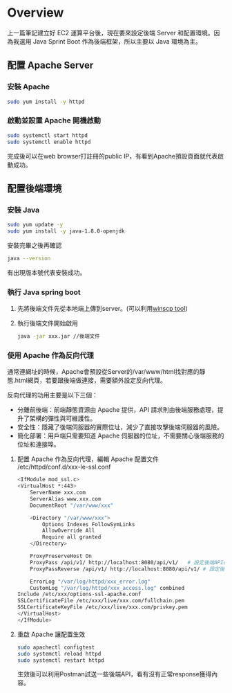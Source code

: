 # Overview

上一篇筆記建立好 EC2 運算平台後，現在要來設定後端 Server 和配置環境。因為我選用 Java Sprint Boot 作為後端框架，所以主要以 Java 環境為主。

## 配置 Apache Server

### 安裝 Apache
```sh
sudo yum install -y httpd
```
### 啟動並設置 Apache 開機啟動
```sh
sudo systemctl start httpd
sudo systemctl enable httpd
```
完成後可以在web browser打註冊的public IP，有看到Apache預設頁面就代表啟動成功。

## 配置後端環境

### 安裝 Java

```sh
sudo yum update -y
sudo yum install -y java-1.8.0-openjdk
```
安裝完畢之後再確認

```sh
java --version
```

有出現版本號代表安裝成功。

### 執行 Java spring boot

1. 先將後端文件先從本地端上傳到server。(可以利用[winscp tool](https://winscp.net/eng/download.php))
2. 執行後端文件開始啟用

	```sh
	java -jar xxx.jar //後端文件
	```

### 使用 Apache 作為反向代理

通常連網址的時候，Apache會預設從Server的/var/www/html找對應的靜態.html網頁，若要跟後端做連接，需要額外設定反向代理。

反向代理的功用主要是以下三個：
 - 分離前後端：前端靜態資源由 Apache 提供，API 請求則由後端服務處理，提升了架構的彈性與可維護性。
 - 安全性：隱藏了後端伺服器的實際位址，減少了直接攻擊後端伺服器的風險。
 - 簡化部署：用戶端只需要知道 Apache 伺服器的位址，不需要關心後端服務的位址和連接埠。  

1. 配置 Apache 作為反向代理，編輯 Apache 配置文件  
	/etc/httpd/conf.d/xxx-le-ssl.conf
	```sh
	<IfModule mod_ssl.c>
	<VirtualHost *:443>
		ServerName xxx.com
		ServerAlias www.xxx.com
		DocumentRoot "/var/www/xxx"

		<Directory "/var/www/xxx">
			Options Indexes FollowSymLinks
			AllowOverride All
			Require all granted
		</Directory>

		ProxyPreserveHost On
		ProxyPass /api/v1/ http://localhost:8080/api/v1/   # 設定後端API的後綴詞
		ProxyPassReverse /api/v1/ http://localhost:8080/api/v1/ # 設定後端API的後綴詞

		ErrorLog "/var/log/httpd/xxx_error.log"
		CustomLog "/var/log/httpd/xxx_access.log" combined
	Include /etc/xxx/options-ssl-apache.conf
	SSLCertificateFile /etc/xxx/live/xxx.com/fullchain.pem
	SSLCertificateKeyFile /etc/xxx/live/xxx.com/privkey.pem
	</VirtualHost>
	</IfModule>
	```

2. 重啟 Apache 讓配置生效  

	```sh
	sudo apachectl configtest
	sudo systemctl reload httpd
	sudo systemctl restart httpd
	```
	
	生效後可以利用Postman試送一些後端API，看有沒有正常response獲得內容。
	